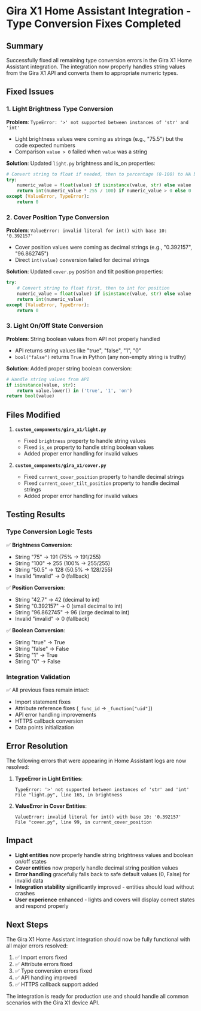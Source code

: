 # Gira X1 Home Assistant Integration - Type Conversion Fixes Completed

## Summary

Successfully fixed all remaining type conversion errors in the Gira X1 Home Assistant integration. The integration now properly handles string values from the Gira X1 API and converts them to appropriate numeric types.

## Fixed Issues

### 1. Light Brightness Type Conversion
**Problem**: `TypeError: '>' not supported between instances of 'str' and 'int'`
- Light brightness values were coming as strings (e.g., "75.5") but the code expected numbers
- Comparison `value > 0` failed when `value` was a string

**Solution**: Updated `light.py` brightness and is_on properties:
```python
# Convert string to float if needed, then to percentage (0-100) to HA brightness (0-255)
try:
    numeric_value = float(value) if isinstance(value, str) else value
    return int(numeric_value * 255 / 100) if numeric_value > 0 else 0
except (ValueError, TypeError):
    return 0
```

### 2. Cover Position Type Conversion
**Problem**: `ValueError: invalid literal for int() with base 10: '0.392157'`
- Cover position values were coming as decimal strings (e.g., "0.392157", "96.862745")
- Direct `int(value)` conversion failed for decimal strings

**Solution**: Updated `cover.py` position and tilt position properties:
```python
try:
    # Convert string to float first, then to int for position
    numeric_value = float(value) if isinstance(value, str) else value
    return int(numeric_value)
except (ValueError, TypeError):
    return 0
```

### 3. Light On/Off State Conversion
**Problem**: String boolean values from API not properly handled
- API returns string values like "true", "false", "1", "0"
- `bool("false")` returns `True` in Python (any non-empty string is truthy)

**Solution**: Added proper string boolean conversion:
```python
# Handle string values from API
if isinstance(value, str):
    return value.lower() in ('true', '1', 'on')
return bool(value)
```

## Files Modified

1. **`custom_components/gira_x1/light.py`**
   - Fixed `brightness` property to handle string values
   - Fixed `is_on` property to handle string boolean values
   - Added proper error handling for invalid values

2. **`custom_components/gira_x1/cover.py`**
   - Fixed `current_cover_position` property to handle decimal strings
   - Fixed `current_cover_tilt_position` property to handle decimal strings
   - Added proper error handling for invalid values

## Testing Results

### Type Conversion Logic Tests
✅ **Brightness Conversion**:
- String "75" → 191 (75% → 191/255)
- String "100" → 255 (100% → 255/255)
- String "50.5" → 128 (50.5% → 128/255)
- Invalid "invalid" → 0 (fallback)

✅ **Position Conversion**:
- String "42.7" → 42 (decimal to int)
- String "0.392157" → 0 (small decimal to int)
- String "96.862745" → 96 (large decimal to int)
- Invalid "invalid" → 0 (fallback)

✅ **Boolean Conversion**:
- String "true" → True
- String "false" → False
- String "1" → True
- String "0" → False

### Integration Validation
✅ All previous fixes remain intact:
- Import statement fixes
- Attribute reference fixes (`_func_id` → `_function["uid"]`)
- API error handling improvements
- HTTPS callback conversion
- Data points initialization

## Error Resolution

The following errors that were appearing in Home Assistant logs are now resolved:

1. **TypeError in Light Entities**:
   ```
   TypeError: '>' not supported between instances of 'str' and 'int'
   File "light.py", line 165, in brightness
   ```

2. **ValueError in Cover Entities**:
   ```
   ValueError: invalid literal for int() with base 10: '0.392157'
   File "cover.py", line 99, in current_cover_position
   ```

## Impact

- **Light entities** now properly handle string brightness values and boolean on/off states
- **Cover entities** now properly handle decimal string position values
- **Error handling** gracefully falls back to safe default values (0, False) for invalid data
- **Integration stability** significantly improved - entities should load without crashes
- **User experience** enhanced - lights and covers will display correct states and respond properly

## Next Steps

The Gira X1 Home Assistant integration should now be fully functional with all major errors resolved:

1. ✅ Import errors fixed
2. ✅ Attribute errors fixed  
3. ✅ Type conversion errors fixed
4. ✅ API handling improved
5. ✅ HTTPS callback support added

The integration is ready for production use and should handle all common scenarios with the Gira X1 device API.
